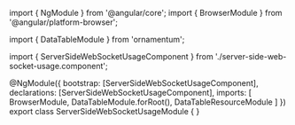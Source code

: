 import { NgModule } from '@angular/core';
import { BrowserModule } from '@angular/platform-browser';
  
import { DataTableModule } from 'ornamentum';
  
import { ServerSideWebSocketUsageComponent } from './server-side-web-socket-usage.component';

@NgModule({
 bootstrap: [ServerSideWebSocketUsageComponent],
 declarations: [ServerSideWebSocketUsageComponent],
 imports: [
    BrowserModule,
    DataTableModule.forRoot(),
    DataTableResourceModule
  ]
})
export class ServerSideWebSocketUsageModule {
}
